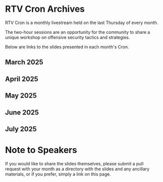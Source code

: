 # RTV Cron Archives
RTV Cron is a monthly livestream held on the last Thursday of every month. 

The two-hour sessions are an opportunity for the community to share a unique workshop on offensive security tactics and strategies.

Below are links to the slides presented in each month's Cron.


## March 2025



## April 2025


## May 2025


## June 2025


## July 2025


# Note to Speakers
If you would like to share the slides themselves, please submit a pull request with your month as a directory with the slides and any ancillary materials, or if you prefer, simply a link on this page.